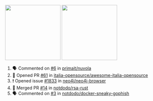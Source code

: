 <a href="https://github.com/notdodo"><img src="https://github-readme-stats.vercel.app/api?username=notdodo&count_private=true&theme=dark" height="180" /></a> <a href="https://github.com/notdodo"><img src="https://github-readme-stats.vercel.app/api/top-langs/?username=notdodo&langs_count=8&theme=dark&hide=tex,java,html,css&layout=compact" height="180" /></a>

<!--START_SECTION:activity-->
1. 🗣 Commented on [#6](https://github.com/primait/nuvola/issues/6) in [primait/nuvola](https://github.com/primait/nuvola)
2. 💪 Opened PR [#61](https://github.com/italia-opensource/awesome-italia-opensource/pull/61) in [italia-opensource/awesome-italia-opensource](https://github.com/italia-opensource/awesome-italia-opensource)
3. ❗️ Opened issue [#1833](https://github.com/neo4j/neo4j-browser/issues/1833) in [neo4j/neo4j-browser](https://github.com/neo4j/neo4j-browser)
4. 🎉 Merged PR [#14](https://github.com/notdodo/rsa-rust/pull/14) in [notdodo/rsa-rust](https://github.com/notdodo/rsa-rust)
5. 🗣 Commented on [#3](https://github.com/notdodo/docker-sneaky-gophish/issues/3) in [notdodo/docker-sneaky-gophish](https://github.com/notdodo/docker-sneaky-gophish)
<!--END_SECTION:activity-->
